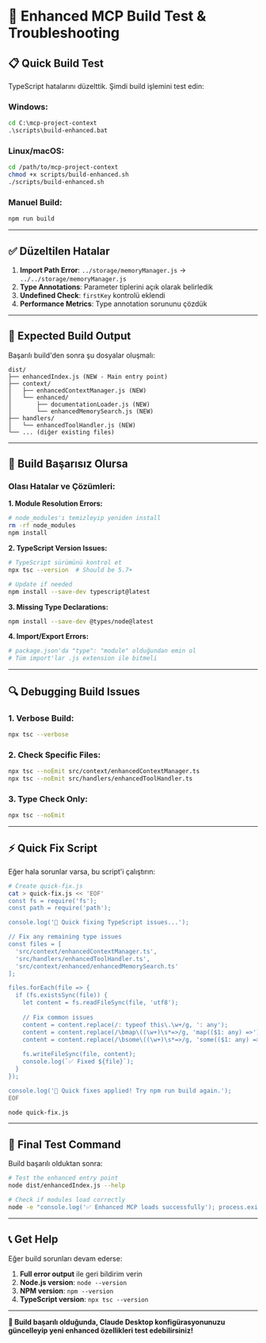 # 🔧 Enhanced MCP Build Test & Troubleshooting

## 📋 Quick Build Test

TypeScript hatalarını düzelttik. Şimdi build işlemini test edin:

### Windows:
```cmd
cd C:\mcp-project-context
.\scripts\build-enhanced.bat
```

### Linux/macOS:
```bash
cd /path/to/mcp-project-context
chmod +x scripts/build-enhanced.sh
./scripts/build-enhanced.sh
```

### Manuel Build:
```bash
npm run build
```

---

## ✅ Düzeltilen Hatalar

1. **Import Path Error**: `../storage/memoryManager.js` → `../../storage/memoryManager.js`
2. **Type Annotations**: Parameter tiplerini açık olarak belirledik
3. **Undefined Check**: `firstKey` kontrolü eklendi
4. **Performance Metrics**: Type annotation sorununu çözdük

---

## 🎯 Expected Build Output

Başarılı build'den sonra şu dosyalar oluşmalı:

```
dist/
├── enhancedIndex.js (NEW - Main entry point)
├── context/
│   ├── enhancedContextManager.js (NEW)
│   └── enhanced/
│       ├── documentationLoader.js (NEW)  
│       └── enhancedMemorySearch.js (NEW)
├── handlers/
│   └── enhancedToolHandler.js (NEW)
└── ... (diğer existing files)
```

---

## 🚨 Build Başarısız Olursa

### Olası Hatalar ve Çözümleri:

**1. Module Resolution Errors:**
```bash
# node_modules'ı temizleyip yeniden install
rm -rf node_modules
npm install
```

**2. TypeScript Version Issues:**
```bash
# TypeScript sürümünü kontrol et
npx tsc --version  # Should be 5.7+

# Update if needed
npm install --save-dev typescript@latest
```

**3. Missing Type Declarations:**
```bash
npm install --save-dev @types/node@latest
```

**4. Import/Export Errors:**
```bash
# package.json'da "type": "module" olduğundan emin ol
# Tüm import'lar .js extension ile bitmeli
```

---

## 🔍 Debugging Build Issues

### 1. Verbose Build:
```bash
npx tsc --verbose
```

### 2. Check Specific Files:
```bash
npx tsc --noEmit src/context/enhancedContextManager.ts
npx tsc --noEmit src/handlers/enhancedToolHandler.ts
```

### 3. Type Check Only:
```bash
npx tsc --noEmit
```

---

## ⚡ Quick Fix Script

Eğer hala sorunlar varsa, bu script'i çalıştırın:

```bash
# Create quick-fix.js
cat > quick-fix.js << 'EOF'
const fs = require('fs');
const path = require('path');

console.log('🔧 Quick fixing TypeScript issues...');

// Fix any remaining type issues
const files = [
  'src/context/enhancedContextManager.ts',
  'src/handlers/enhancedToolHandler.ts', 
  'src/context/enhanced/enhancedMemorySearch.ts'
];

files.forEach(file => {
  if (fs.existsSync(file)) {
    let content = fs.readFileSync(file, 'utf8');
    
    // Fix common issues
    content = content.replace(/: typeof this\.\w+/g, ': any');
    content = content.replace(/\bmap\((\w+)\s*=>/g, 'map(($1: any) =>');
    content = content.replace(/\bsome\((\w+)\s*=>/g, 'some(($1: any) =>');
    
    fs.writeFileSync(file, content);
    console.log(`✅ Fixed ${file}`);
  }
});

console.log('🎉 Quick fixes applied! Try npm run build again.');
EOF

node quick-fix.js
```

---

## 🎯 Final Test Command

Build başarılı olduktan sonra:

```bash
# Test the enhanced entry point
node dist/enhancedIndex.js --help

# Check if modules load correctly
node -e "console.log('✅ Enhanced MCP loads successfully'); process.exit(0);"
```

---

## 📞 Get Help

Eğer build sorunları devam ederse:

1. **Full error output** ile geri bildirim verin
2. **Node.js version**: `node --version`  
3. **NPM version**: `npm --version`
4. **TypeScript version**: `npx tsc --version`

---

**🚀 Build başarılı olduğunda, Claude Desktop konfigürasyonunuzu güncelleyip yeni enhanced özellikleri test edebilirsiniz!**
